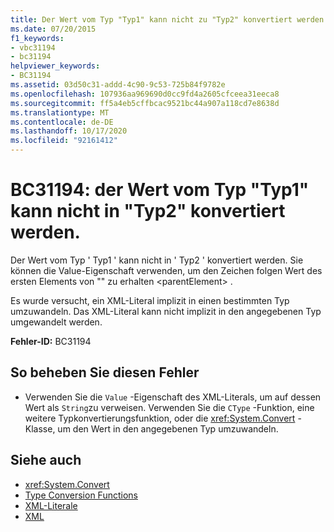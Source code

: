 ```yaml
---
title: Der Wert vom Typ "Typ1" kann nicht zu "Typ2" konvertiert werden
ms.date: 07/20/2015
f1_keywords:
- vbc31194
- bc31194
helpviewer_keywords:
- BC31194
ms.assetid: 03d50c31-addd-4c90-9c53-725b84f9782e
ms.openlocfilehash: 107936aa969690d0cc9fd4a2605cfceea31eeca8
ms.sourcegitcommit: ff5a4eb5cffbcac9521bc44a907a118cd7e8638d
ms.translationtype: MT
ms.contentlocale: de-DE
ms.lasthandoff: 10/17/2020
ms.locfileid: "92161412"
---
```

# <a name="bc31194-value-of-type-type1-cannot-be-converted-to-type2"></a>BC31194: der Wert vom Typ "Typ1" kann nicht in "Typ2" konvertiert werden.

Der Wert vom Typ ' Typ1 ' kann nicht in ' Typ2 ' konvertiert werden. Sie können die Value-Eigenschaft verwenden, um den Zeichen folgen Wert des ersten Elements von "" zu erhalten \<parentElement> .

 Es wurde versucht, ein XML-Literal implizit in einen bestimmten Typ umzuwandeln. Das XML-Literal kann nicht implizit in den angegebenen Typ umgewandelt werden.

 **Fehler-ID:** BC31194

## <a name="to-correct-this-error"></a>So beheben Sie diesen Fehler

- Verwenden Sie die `Value` -Eigenschaft des XML-Literals, um auf dessen Wert als `String`zu verweisen. Verwenden Sie die `CType` -Funktion, eine weitere Typkonvertierungsfunktion, oder die <xref:System.Convert> -Klasse, um den Wert in den angegebenen Typ umzuwandeln.

## <a name="see-also"></a>Siehe auch

- <xref:System.Convert>
- [Type Conversion Functions](../functions/type-conversion-functions.md)
- [XML-Literale](../xml-literals/index.md)
- [XML](../../programming-guide/language-features/xml/index.md)
